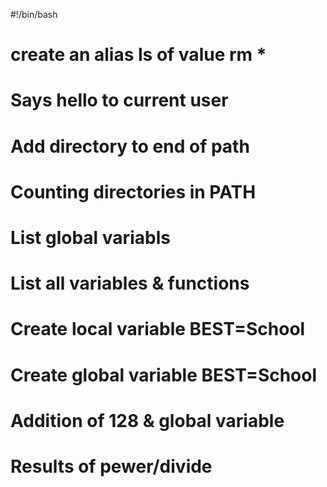 #!/bin/bash
# create an alias ls of value rm *
# Says hello to current user
# Add directory to end of path
# Counting directories in PATH
# List global variabls
# List all variables & functions
# Create local variable BEST=School
# Create global variable BEST=School
# Addition of 128 & global variable
# Results of pewer/divide
